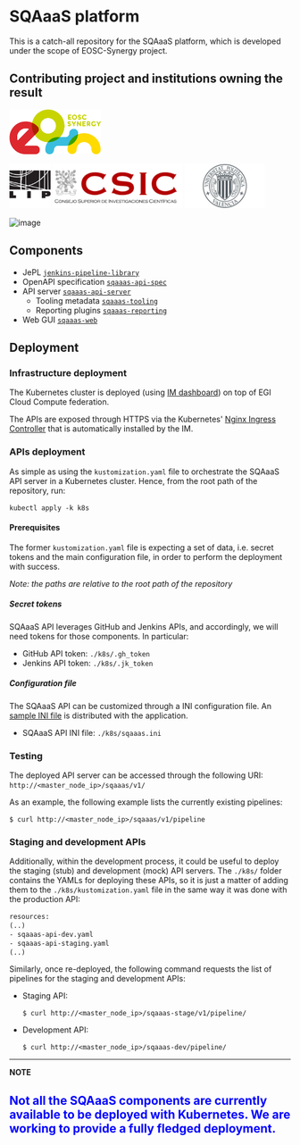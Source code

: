 # SQAaaS platform

This is a catch-all repository for the SQAaaS platform, which is developed under the scope of EOSC-Synergy project.

## Contributing project and institutions owning the result

<img src="https://github.com/EOSC-synergy/service-qa-baseline/blob/master/content/images/logo-SYNERGY.png" height="80">

<p float="left">
    <img src="https://github.com/EOSC-synergy/service-qa-baseline/blob/master/content/images/logo-LIP.png" height="80">
    <img src="https://github.com/EOSC-synergy/service-qa-baseline/blob/master/content/images/logo-csic.png" height="80">
    <img src="https://github.com/EOSC-synergy/service-qa-baseline/blob/master/content/images/logo-UPV.png" height="80">
</p>


![image](https://drive.google.com/uc?export=view&id=1aylGtnLwcSQA6qwfccxfQKhcGM5LIkZl)

## Components
* JePL [`jenkins-pipeline-library`](https://github.com/indigo-dc/jenkins-pipeline-library)
* OpenAPI specification [`sqaaas-api-spec`](https://github.com/eosc-synergy/sqaaas-api-spec)
* API server [`sqaaas-api-server`](https://github.com/eosc-synergy/sqaaas-api-server)
  * Tooling metadata [`sqaaas-tooling`](https://github.com/eosc-synergy/sqaaas-tooling)
  * Reporting plugins [`sqaaas-reporting`](https://github.com/eosc-synergy/sqaaas-reporting)
* Web GUI [`sqaaas-web`](https://github.com/eosc-synergy/sqaaas-web)

## Deployment

### Infrastructure deployment

The Kubernetes cluster is deployed (using
   [IM dashboard](https://appsgrycap.i3m.upv.es:31443/im-dashboard/login)) on
   top of EGI Cloud Compute federation.

The APIs are exposed through HTTPS via the Kubernetes'
[Nginx Ingress Controller](https://kubernetes.github.io/ingress-nginx/deploy/) that is automatically installed
by the IM.

### APIs deployment

As simple as using the `kustomization.yaml` file to orchestrate the SQAaaS API
server in a Kubernetes cluster. Hence, from the root path of the repository, run:

```
kubectl apply -k k8s
```

#### Prerequisites
The former `kustomization.yaml` file is expecting a set of data, i.e. secret
tokens and the main configuration file, in order to perform the deployment with
success.

*Note: the paths are relative to the root path of the repository*

##### Secret tokens
SQAaaS API leverages GitHub and Jenkins APIs, and accordingly, we will need
tokens for those components. In particular:
* GitHub API token: `./k8s/.gh_token`
* Jenkins API token: `./k8s/.jk_token`

##### Configuration file
The SQAaaS API can be customized through a INI configuration file. An [sample
INI file](https://github.com/EOSC-synergy/sqaaas-api-server/blob/master/etc/sqaaas.ini.sample)
is distributed with the application.
* SQAaaS API INI file: `./k8s/sqaaas.ini`

### Testing
The deployed API server can be accessed through the following URI: `http://<master_node_ip>/sqaaas/v1/`
 
As an example, the following example lists the currently existing pipelines:
```
$ curl http://<master_node_ip>/sqaaas/v1/pipeline
```
  
### Staging and development APIs
Additionally, within the development process, it could be useful to deploy the staging (stub) and 
development (mock) API servers. The `./k8s/` folder contains the YAMLs for deploying these APIs, so
it is just a matter of adding them to the `./k8s/kustomization.yaml` file in the same way it was done
with the production API:
```
resources:
(..)
- sqaaas-api-dev.yaml
- sqaaas-api-staging.yaml
(..)
```

Similarly, once re-deployed, the following command requests the list of pipelines for the staging and
development APIs:

- Staging API:
  ```
  $ curl http://<master_node_ip>/sqaaas-stage/v1/pipeline/
  ```
- Development API:
  ```
  $ curl http://<master_node_ip>/sqaaas-dev/pipeline/
  ```

---
**NOTE**

<span style="color:blue">Not all the SQAaaS components are currently available to be deployed with Kubernetes. We are working
to provide a fully fledged deployment.</span>
---
